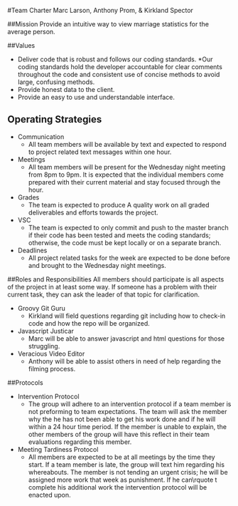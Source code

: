 #Team Charter
Marc Larson, Anthony Prom, & Kirkland Spector

##Mission
Provide an intuitive way to view marriage statistics for the average person.

##Values
* Deliver code that is robust and follows our coding standards.
  *Our coding standards hold the developer accountable for clear comments throughout the code and consistent use of concise methods to avoid large, confusing methods.
* Provide honest data to the client.
* Provide an easy to use and understandable interface.

## Operating Strategies
* Communication
  * All team members will be available by text and expected to respond to project related text messages within one hour.
* Meetings
  * All team members will be present for the Wednesday night meeting from 8pm to 9pm. It is expected that the individual members come prepared with their current material and stay focused through the hour.
* Grades
  * The team is expected to produce A quality work on all graded deliverables and efforts towards the project.
* VSC
  * The team is expected to only commit and push to the master branch if their code has been tested and meets the coding standards; otherwise, the code must be kept locally or on a separate branch.
* Deadlines
  * All project related tasks for the week are expected to be done before and brought to the Wednesday night meetings.

##Roles and Responsibilities
All members should participate is all aspects of the project in at least some way. If someone has a problem with their current task, they can ask the leader of that topic for clarification.

* Groovy Git Guru
  * Kirkland will field questions regarding git including how to check-in code and how the repo will be organized.
* Javascript Justicar
  * Marc will be able to answer javascript and html questions for those struggling.
* Veracious Video Editor
  * Anthony will be able to assist others in need of help regarding the filming process.

##Protocols 
* Intervention Protocol
  * The group will adhere to an intervention protocol if a team member is not preforming to team expectations. The team will ask the member why the he has not been able to get his work done and if he will within a 24 hour time period. If the member is unable to explain, the other members of the group will have this reflect in their team evaluations regarding this member.
* Meeting Tardiness Protocol
  * All members are expected to be at all meetings by the time they start. If a team member is late, the group will text him regarding his whereabouts. The member is not tending an urgent crisis; he will be assigned more work that week as punishment. If he can\rquote t complete his additional work the intervention protocol will be enacted upon.